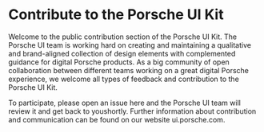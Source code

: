 # Contribute to the Porsche UI Kit
Welcome to the public contribution section of the Porsche UI Kit.
The Porsche UI team is working hard on creating and maintaining a qualitative and brand-aligned collection of design elements with complemented guidance for digital Porsche products. As a big community of open collaboration between different teams working on a great digital Porsche experience, we welcome all types of feedback and contribution to the Porsche UI Kit. 

To participate, please open an issue here and the Porsche UI team will review it and get back to youshortly. Further information about contribution and communication can be found on our website ui.porsche.com.